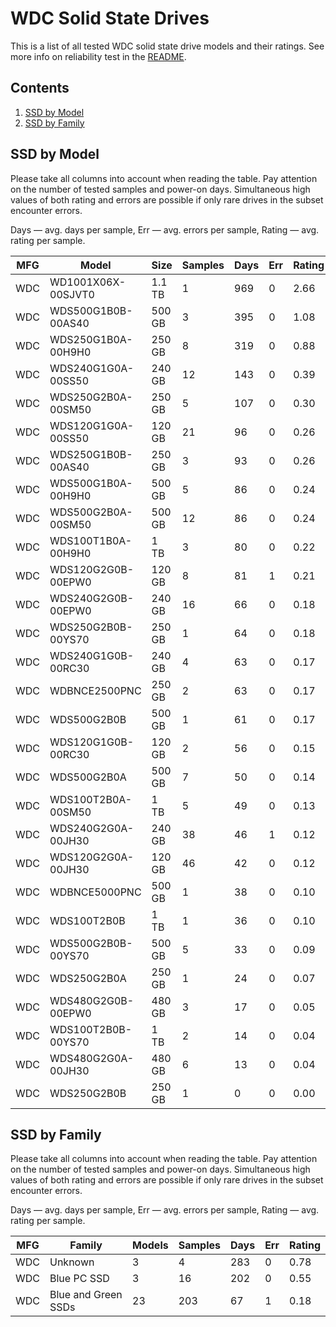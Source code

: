 WDC Solid State Drives
======================

This is a list of all tested WDC solid state drive models and their ratings. See
more info on reliability test in the [README](https://github.com/linuxhw/SMART).

Contents
--------

1. [ SSD by Model  ](#ssd-by-model)
2. [ SSD by Family ](#ssd-by-family)

SSD by Model
------------

Please take all columns into account when reading the table. Pay attention on the
number of tested samples and power-on days. Simultaneous high values of both rating
and errors are possible if only rare drives in the subset encounter errors.

Days   — avg. days per sample,
Err    — avg. errors per sample,
Rating — avg. rating per sample.

| MFG       | Model              | Size   | Samples | Days  | Err   | Rating |
|-----------|--------------------|--------|---------|-------|-------|--------|
| WDC       | WD1001X06X-00SJVT0 | 1.1 TB | 1       | 969   | 0     | 2.66   |
| WDC       | WDS500G1B0B-00AS40 | 500 GB | 3       | 395   | 0     | 1.08   |
| WDC       | WDS250G1B0A-00H9H0 | 250 GB | 8       | 319   | 0     | 0.88   |
| WDC       | WDS240G1G0A-00SS50 | 240 GB | 12      | 143   | 0     | 0.39   |
| WDC       | WDS250G2B0A-00SM50 | 250 GB | 5       | 107   | 0     | 0.30   |
| WDC       | WDS120G1G0A-00SS50 | 120 GB | 21      | 96    | 0     | 0.26   |
| WDC       | WDS250G1B0B-00AS40 | 250 GB | 3       | 93    | 0     | 0.26   |
| WDC       | WDS500G1B0A-00H9H0 | 500 GB | 5       | 86    | 0     | 0.24   |
| WDC       | WDS500G2B0A-00SM50 | 500 GB | 12      | 86    | 0     | 0.24   |
| WDC       | WDS100T1B0A-00H9H0 | 1 TB   | 3       | 80    | 0     | 0.22   |
| WDC       | WDS120G2G0B-00EPW0 | 120 GB | 8       | 81    | 1     | 0.21   |
| WDC       | WDS240G2G0B-00EPW0 | 240 GB | 16      | 66    | 0     | 0.18   |
| WDC       | WDS250G2B0B-00YS70 | 250 GB | 1       | 64    | 0     | 0.18   |
| WDC       | WDS240G1G0B-00RC30 | 240 GB | 4       | 63    | 0     | 0.17   |
| WDC       | WDBNCE2500PNC      | 250 GB | 2       | 63    | 0     | 0.17   |
| WDC       | WDS500G2B0B        | 500 GB | 1       | 61    | 0     | 0.17   |
| WDC       | WDS120G1G0B-00RC30 | 120 GB | 2       | 56    | 0     | 0.15   |
| WDC       | WDS500G2B0A        | 500 GB | 7       | 50    | 0     | 0.14   |
| WDC       | WDS100T2B0A-00SM50 | 1 TB   | 5       | 49    | 0     | 0.13   |
| WDC       | WDS240G2G0A-00JH30 | 240 GB | 38      | 46    | 1     | 0.12   |
| WDC       | WDS120G2G0A-00JH30 | 120 GB | 46      | 42    | 0     | 0.12   |
| WDC       | WDBNCE5000PNC      | 500 GB | 1       | 38    | 0     | 0.10   |
| WDC       | WDS100T2B0B        | 1 TB   | 1       | 36    | 0     | 0.10   |
| WDC       | WDS500G2B0B-00YS70 | 500 GB | 5       | 33    | 0     | 0.09   |
| WDC       | WDS250G2B0A        | 250 GB | 1       | 24    | 0     | 0.07   |
| WDC       | WDS480G2G0B-00EPW0 | 480 GB | 3       | 17    | 0     | 0.05   |
| WDC       | WDS100T2B0B-00YS70 | 1 TB   | 2       | 14    | 0     | 0.04   |
| WDC       | WDS480G2G0A-00JH30 | 480 GB | 6       | 13    | 0     | 0.04   |
| WDC       | WDS250G2B0B        | 250 GB | 1       | 0     | 0     | 0.00   |

SSD by Family
-------------

Please take all columns into account when reading the table. Pay attention on the
number of tested samples and power-on days. Simultaneous high values of both rating
and errors are possible if only rare drives in the subset encounter errors.

Days   — avg. days per sample,
Err    — avg. errors per sample,
Rating — avg. rating per sample.

| MFG       | Family                 | Models | Samples | Days  | Err   | Rating |
|-----------|------------------------|--------|---------|-------|-------|--------|
| WDC       | Unknown                | 3      | 4       | 283   | 0     | 0.78   |
| WDC       | Blue PC SSD            | 3      | 16      | 202   | 0     | 0.55   |
| WDC       | Blue and Green SSDs    | 23     | 203     | 67    | 1     | 0.18   |
